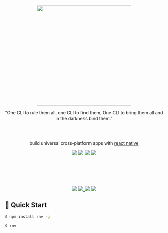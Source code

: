 <p align='center'>
    <br />
    <br />
  <p align='center'>
    <a href="https://www.npmjs.com/package/renative">
    <img width="300" height="321" src="https://github.com/pavjacko/renative/blob/master/docs/logo-512.png" />
    </a>
  </p>
  <p align='center'>"One CLI to rule them all, one CLI to find them, One CLI to bring them all and in the darkness bind them."</p>
  <br />
  <br />

  <p align='center'>build universal cross-platform apps with <a href="https://facebook.github.io/react-native/">react native</a></p>
  <p align='center'>
  <img src="https://img.shields.io/badge/Platforms_Supported-14-blue.svg" />
  <img src="https://img.shields.io/badge/React_Native-0.59.5-blue.svg" />
  <img src="https://img.shields.io/badge/React-16.8.6-blue.svg" />
  <img src="https://img.shields.io/badge/Plugins-45-red.svg" />
  </p>
</p>

   <br />
    <br />
      <br />
       <br />

<p align='center'>
    <a href="https://github.com/pavjacko/renative"><img src="https://img.shields.io/github/stars/pavjacko/renative.svg?style=social" /></a>
    <a href="https://github.com/pavjacko/renative"><img src="https://img.shields.io/github/forks/pavjacko/renative.svg?style=social" />
    <a href="https://spectrum.chat/renative"><img src="https://withspectrum.github.io/badge/badge.svg" /></a>
        </a>
    <a href="https://twitter.com/renative"><img src="https://img.shields.io/twitter/follow/renative.svg?style=social" /></a>
</p>


## 🚀 Quick Start

```bash
$ npm install rnv -g

$ rnv
```
